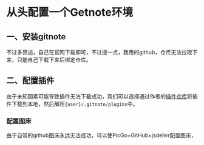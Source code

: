 # 从头配置一个Getnote环境

## 一、安装gitnote
不过多赘述，自己在官网下载即可，不过提一点，我用的github，仓库无法拉取下来，只能自己下载下来后绑定仓库。

## 二、配置插件
由于未知因素可能导致插件无法下载成功，我们可以选择通过作者的[插件仓库]()将插件下载到本地，然后解压`{user}/.gitnote/plugins`中。

### 配置图床
由于自带的github图床永远无法成功，可以使PicGo+GitHub+jsdelivr配置图床，
